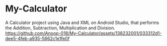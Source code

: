 # My-Calculator
A Calculator project using Java and XML on Android Studio, that performs the Addition, Subtraction, Multiplication and Division.
https://github.com/Anoop-018/My-Calculator/assets/138232001/033312d1-dee5-4feb-a935-5662c1e1fe0f
